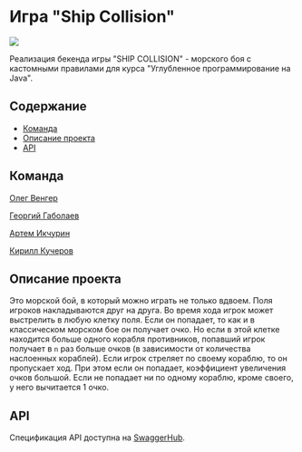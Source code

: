 # Игра "Ship Collision"

![](https://travis-ci.org/jpyatachkov/Unnamed-02-2018.svg?branch=master)

Реализация бекенда игры "SHIP COLLISION" - морского боя с кастомными правилами для курса "Углубленное программирование на Java".

## Содержание

- [Команда](#команда)
- [Описание проекта](#описание-проекта)
- [API](#api)

## Команда

[Олег Венгер](https://github.com/farir1408)

[Георгий Габолаев](https://github.com/gabolaev)

[Артем Икчурин](https://github.com/a-ikchurin)

[Кирилл Кучеров](https://github.com/jpyatachkov)


## Описание проекта

Это морской бой, в который можно играть не только вдвоем. Поля игроков накладываются друг на друга. Во время хода игрок может выстрелить в любую клетку поля. Если он попадает, то как и в классическом морском бое он получает очко. Но если в этой клетке находится больше одного корабля противников, попавший игрок получает в `n` раз больше очков (в зависимости от количества наслоенных кораблей). Если игрок стреляет по своему кораблю, то он пропускает ход. При этом если он попадает, коэффициент увеличения очков большой. Если не попадает ни по одному кораблю, кроме своего, у него вычитается 1 очко.

## API

Спецификация API доступна на [SwaggerHub](https://app.swaggerhub.com/apis/jpyatachkov/ship-collision/1.0.0).
